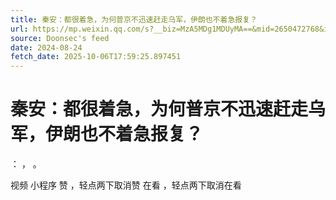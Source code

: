 ```yaml
---
title: 秦安：都很着急，为何普京不迅速赶走乌军，伊朗也不着急报复？
url: https://mp.weixin.qq.com/s?__biz=MzA5MDg1MDUyMA==&mid=2650472768&idx=1&sn=6d7224682b5abd9c130f01209a4aedda
source: Doonsec's feed
date: 2024-08-24
fetch_date: 2025-10-06T17:59:25.897451
---
```


# 秦安：都很着急，为何普京不迅速赶走乌军，伊朗也不着急报复？

：
，
。

视频
小程序
赞
，轻点两下取消赞
在看
，轻点两下取消在看
